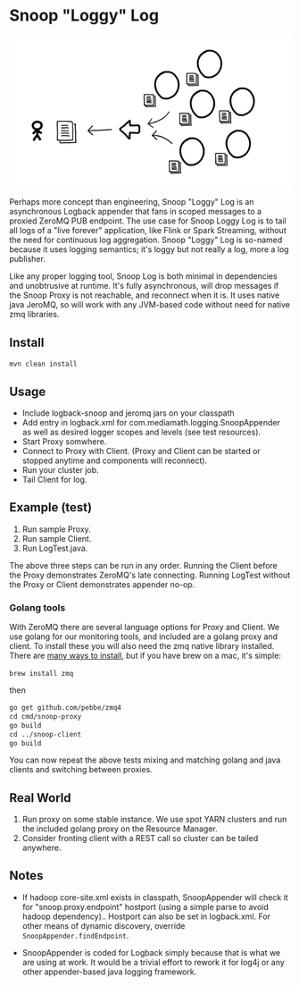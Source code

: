 # Snoop "Loggy" Log
![log message flow](./ClusterTail.png)

Perhaps more concept than engineering, Snoop "Loggy" Log is an asynchronous Logback appender that fans in scoped messages to a proxied ZeroMQ PUB endpoint. The use case for Snoop Loggy Log is to tail all logs of a "live forever" application, like Flink or Spark Streaming, without the need for continuous log aggregation. Snoop "Loggy" Log is so-named because it uses logging semantics; it's loggy but not really a log, more a log publisher. 
 
Like any proper logging tool, Snoop Log is both minimal in dependencies and unobtrusive at runtime. It's fully asynchronous, will drop messages if the Snoop Proxy is not reachable, and reconnect when it is. It uses native java JeroMQ, so will work with any JVM-based code without need for native zmq libraries.

## Install 
```
mvn clean install
```
## Usage
* Include logback-snoop and jeromq jars on your classpath
* Add entry in logback.xml for com.mediamath.logging.SnoopAppender as well as desired logger scopes and levels (see test resources).
* Start Proxy somwhere. 
* Connect to Proxy with Client. (Proxy and Client can be started or stopped anytime and components will reconnect).
* Run your cluster job.
* Tail Client for log.

## Example (test)

1. Run sample Proxy.
2. Run sample Client.
3. Run LogTest.java.

The above three steps can be run in any order. Running the Client before the Proxy demonstrates ZeroMQ's late connecting. Running LogTest without the Proxy or Client demonstrates appender no-op. 

### Golang tools

With ZeroMQ there are several language options for Proxy and Client. We use golang for our monitoring tools, and included are a golang proxy and client. To install these you will also need the zmq native library installed. There are [many ways to install](http://zeromq.org/intro:get-the-software), but if you have brew on a mac, it's simple:

`brew install zmq`

then

```
go get github.com/pebbe/zmq4
cd cmd/snoop-proxy
go build
cd ../snoop-client
go build
```

You can now repeat the above tests mixing and matching golang and java clients and switching between proxies.

## Real World

1. Run proxy on some stable instance. We use spot YARN clusters and run the included golang proxy on the Resource Manager. 
2. Consider fronting client with a REST call so cluster can be tailed anywhere.

## Notes
* If hadoop core-site.xml exists in classpath, SnoopAppender will check it for "snoop.proxy.endpoint" hostport (using a simple parse to avoid hadoop dependency).. Hostport can also be set in logback.xml. For other means of dynamic discovery, override `SnoopAppender.findEndpoint`.

* SnoopAppender is coded for Logback simply because that is what we are using at work. It would be a trivial effort to rework it for log4j or any other appender-based java logging framework.
